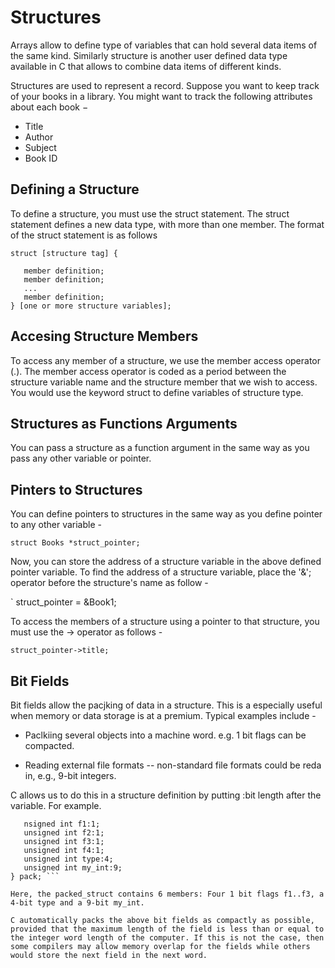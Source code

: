 # Structures

Arrays allow to define type of variables that can hold several data items of the same kind. Similarly structure is another user defined data type available in C that allows to combine data items of different kinds.

Structures are used to represent a record. Suppose you want to keep track of your books in a library. You might want to track the following attributes about each book −

- Title
- Author
- Subject
- Book ID

## Defining a Structure

To define a structure, you must use the struct statement. The struct statement defines a new data type, with more than one member. The format of the struct statement is as follows 

```
struct [structure tag] {

   member definition;
   member definition;
   ...
   member definition;
} [one or more structure variables]; 
```

## Accesing Structure Members

To access any member of a structure, we use the member access operator (.). The member access operator is coded as a period between the structure variable name and the structure member that we wish to access. You would use the keyword struct to define variables of structure type.

## Structures as Functions Arguments

You can pass a structure as a function argument in the same way as you pass any other variable or pointer.

## Pinters to Structures

You can define pointers to structures in the same way as you define pointer to any other variable -

` struct Books *struct_pointer; `

Now, you can store the address of a structure variable in the above defined pointer variable. To find the address of a structure variable, place the '&'; operator before the structure's name as follow -

` struct_pointer  = &Book1;

To access the members of a structure using a pointer to that structure, you must use the -> operator as follows -

` struct_pointer->title; `

## Bit Fields

Bit fields allow the pacjking of data in a structure. This is a especially useful when memory or data storage is at a premium. Typical examples include -

- Paclkiing several objects into a machine word. e.g. 1 bit flags can be compacted.

- Reading external file formats -- non-standard file formats could be reda in, e.g., 9-bit integers.

C allows us to do this in a structure definition by putting :bit length after the variable. For example. 

``` struct packet_struct {
   nsigned int f1:1;
   unsigned int f2:1;
   unsigned int f3:1;
   unsigned int f4:1;
   unsigned int type:4;
   unsigned int my_int:9;
} pack; ```

Here, the packed_struct contains 6 members: Four 1 bit flags f1..f3, a 4-bit type and a 9-bit my_int.

C automatically packs the above bit fields as compactly as possible, provided that the maximum length of the field is less than or equal to the integer word length of the computer. If this is not the case, then some compilers may allow memory overlap for the fields while others would store the next field in the next word.